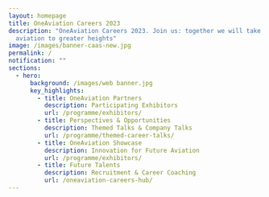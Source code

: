 ```yaml
---
layout: homepage
title: OneAviation Careers 2023
description: "OneAviation Careers 2023. Join us: together we will take Singapore
  aviation to greater heights"
image: /images/banner-caas-new.jpg
permalink: /
notification: ""
sections:
  - hero:
      background: /images/web banner.jpg
      key_highlights:
        - title: OneAviation Partners
          description: Participating Exhibitors
          url: /programme/exhibitors/
        - title: Perspectives & Opportunities
          description: Themed Talks & Company Talks
          url: /programme/themed-career-talks/
        - title: OneAviation Showcase
          description: Innovation for Future Aviation
          url: /programme/exhibitors/
        - title: Future Talents
          description: Recruitment & Career Coaching
          url: /oneaviation-careers-hub/
---
```

